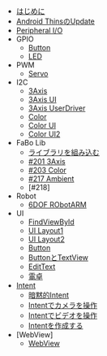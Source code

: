 * [はじめに](README.md)
* [Android ThinsのUpdate](update.md)
* [Peripheral I/O](peripheral.md)
* GPIO
	* [Button](button.md)
	* [LED](led.md)
* PWM
	* [Servo](servo.md)
* I2C
	* [3Axis](3axis.md)
	* [3Axis UI](3axisui.md)
	* [3Axis UserDriver](userdriver.md)
	* [Color](color.md)
	* [Color UI](colorui.md)
	* [Color UI2](colorui2.md)
* FaBo Lib
	* [ライブラリを組み込む](lib.md)
	* [#201 3Axis](201_3axis.md)
	* [#203 Color](203_color.md)
	* [#217 Ambient](217_ambient.md)
	* [#218]
* Robot
	* [6DOF RObotARM](robotarm.md)
* UI
	* [FindViewById](ui01.md)
	* [UI Layout1](ui02.md)
	* [UI Layout2](ui03.md)
	* [Button](ui04.md)
	* [ButtonとTextView](ui05.md)
	* [EditText](ui06.md)
	* [電卓](ui07.md)
* [Intent](intent00.md)
	* [暗黙的Intent](intent01.md)
	* [Intentでカメラを操作](intent03.md)
	* [Intentでビデオを操作](intent04.md)
	* [Intentを作成する](intent05.md)
* [WebView]
	* [WebView](webview01.md)